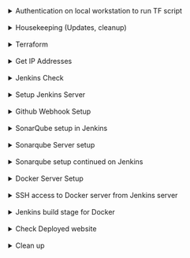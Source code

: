 <details>
<summary>Authentication on local workstation to run TF script</summary>

##### Authenticate to GCP for Terraform Access

```
gcloud auth application-default login
```

</details>
<br>

<details>
<summary>Housekeeping (Updates, cleanup)</summary>

##### Miscellaneous Housekeeping

> Update gcloud components

```
sudo gcloud components update -y
```

> Gcloud setup
> Reinitialise with a completely new configuration.

```
gcloud init
```

> Terraform destroy

```
terraform destroy -auto-approve
```

</details>
<br>

<details>
<summary>Terraform</summary>

##### Terraform setup

> Setup TF

```
terraform init
terraform fmt
terraform validate
```

> Apply TF configuration

```
terraform apply -auto-approve
```

</details>
<br>

<details>
<summary>Get IP Addresses</summary>

```
JENKINS_IP=$(gcloud compute instances describe $JENKINS_INSTANCE_NAME \
 --format="value(networkInterfaces.accessConfigs[0].natIP)")

SONARQUBE_IP=$(gcloud compute instances describe $SONARQUBE_INSTANCE_NAME \
 --format="value(networkInterfaces.accessConfigs[0].natIP)")

DOCKER_IP=$(gcloud compute instances describe $DOCKER_INSTANCE_NAME \
 --format="value(networkInterfaces.accessConfigs[0].natIP)")
```

</details>
<br>

<details>
<summary>Jenkins Check</summary>

> Loginto Jenkins server and check service status

```
gcloud compute ssh ci-server
systemctl status jenkins
```

> Open Jenkins URL in browser

```
echo $JENKINS_IP:8080
```

</details>
<br>

<details>
<summary>Setup Jenkins Server</summary>

#### Get Jenkins InitialAdminPassword

```
gcloud compute ssh ci-server
sudo cat /var/lib/jenkins/secrets/initialAdminPassword
exit
```

##### Create Jenkins User

> Go to $JENKINS_IP:8080
> Input Jenkins InitialAdminPassword

```
user: Nilesh
pwd: 12345
```

##### Create Freestyle Project "Automated-Pipeline"

> Add Github details of git repo

```
https://github.com/nparkhe83/jenkins-sonarqube-docker.git
```

> Add branch specifier as "\*/main"
> Check "GitHub hook trigger for GITScm polling" in Build Trigger

</details>
<br>

<details>
<summary>Github Webhook Setup</summary>

> Copy Jenkins Server URL into Payload URL

```
echo http://$JENKINS_IP:8080/github-webhook/
```

> Select "Pushes" and "Pull Requests" in "Which events would you like to trigger this webhook?" > "Let me select individual events."

</details>
<br>

<details>
<summary>SonarQube setup in Jenkins</summary>

##### Sonarqube setup in Jenkins

> Install plugins

```
Sonarqube Scanner
SSH2 Easy
```

##### Configure Tools in Jenkins

> Jenkins Dashboard > Manage Jenkins > Tools > SonarQube Scanner Installations > "Add Sonarqube Scanner"

```
Name: SonarScanner
Check "Install Automatically"
```

</details>
<br>

<details>
<summary>Sonarqube Server setup</summary>

##### Run Sonarqube on Sonarqube Server

```
cd /usr/local/sonarqube-10.2.0.77647/bin/linux-x86-64/
./sonar.sh console
```

##### Open SonarQube Server in Browser

```
echo $SONARQUBE_IP:9000
```

> user: admin
> pwd: admin
> Change password to 12345

##### Configure SonarQube Server

> Select Create Project Manually

```
Project Display Name = Onix-Website-Scan
Project Key = Onix-Website-Scan
Main Branch Name = Main
```

> Choose the baseline for new code for this project

```
Use the global setting.
Previous version
Any code that has changed since the previous version is considered new code.
Recommended for projects following regular versions or releases.
```

> Select CI Method

`Jenkins`

> Select Devops Platform

`Github`

> Analyze your project with Jenkins in Step 4

`Create a JenkinsFile - Choose Other (For JS, TS...)`

##### Create Token in SonarQube

> Go to Admin Profile at top right hand
> A > My Account > Security > Generate Token
> _Copy this token and keep it safe_
> ex. sqp_9d9c1f8c3631edaf75c1726a2bd7367e11547b81

```
Name: Jenkins-token
Type: Project Analysis Token
Project: Onix-Website-Scan
Expires in: 30 days
```

</details>
<br>

<details>
<summary>Sonarqube setup continued on Jenkins</summary>

##### Configure System in Jenkins

> Jenkins Dashboard > Manage Jenkins > System > SonarQube Servers > "Add Sonarqube"

```
Name: Sonar-server
Server URL: $ echo http://$SONARQUBE_IP:9000
```

> In same section, add Sonarqube token
> Sonar Authentication Token > "Add" > "Jenkins"

```
Kind: Secret Text
Secret: [SONAR_TOKEN] ex.sqp_9d9c1f8c3631edaf75c1726a2bd7367e11547b81
ID: sonar-token
```

> Then select token in dropdown
> Sonar Authentication Token > "sonar-token" in dropdown

##### Create Buildstep in Pipeline

> Jenkins Dashboard > [JOB_NAME] > Configure > "Add Build Step" > "Execute SonarQube Scanner"

```
Analysis Properties: sonar.projectKey=Onix-Website-Scan
```

##### Run Pipeline

> Dashboard > [JOB_NAME] > "Build Now"

</details>
<br>

<details>
<summary>Docker Server Setup</summary>

##### Docker server setup

> Loginto docker server

```
docker compute ssh container-server
```

> Set password for user ubuntu

```
sudo passwd ubuntu
```

</details>
<br>

<details>
<summary>SSH access to Docker server from Jenkins server </summary>

##### Setup access in Jenkins server for Docker

> Add authorised ssh key for ubuntu user on Docker server

```
ssh-keygen

ssh-copy-id ubuntu@$DOCKER_IP
```

</details>
<br>

<details>
<summary>Jenkins build stage for Docker</summary>

> Dashboard > Manage Jenkins > System > Server groups > Server Group List

```
Group Name: Docker-Servers
SSH Port: 22
User Name: ubuntu
Password: 12345 // Password entered when we were in Docker server as root.
```

> Dashboard > Manage Jenkins > System > Server lists

```
Server Group: Docker-Servers
Server Name: Docker-1
Server IP: $DOCKER_IP
```

> Dashboard > [JOB_NAME] > Configure > Build Steps > "Add Build Step" > "Execute Shell"

```
Command: scp -r ./* ubuntu@$DOCKER_IP:~/website/
```

> Dashboard > [JOB_NAME] > Configure > Build Steps > "Add Build Step" > "Remote Shell"

```
Target Server: Docker-Servers~~Docker-1~~$DOCKER_IP //Dropdown
shell:
cd /home/ubuntu/website
docker build -t mywebsite .
docker run -d -p 8085:80 --name=Onix-Website mywebsite
```

</details>
<br>

<details>
<summary>Check Deployed website</summary>

> Open following link in browser

```
echo $DOCKER_IP:8085
```

</details>
<br>

<details>
<summary>Clean up</summary>

##### Destroy Project

```
terraform destroy -auto-approve
```

</details>
<br>
